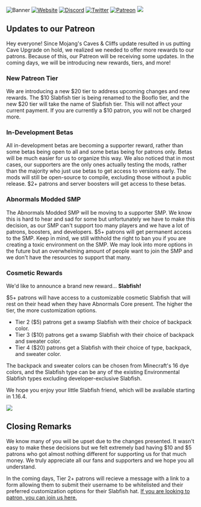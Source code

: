 ![Banner](https://i.imgur.com/7DZAqGc.png)
[![Website](https://bit.ly/abnormalswebbadge)](https://minecraftabnormals.com/)
[![Discord](https://img.shields.io/discord/650003402218274816?label=&color=014980&labelColor=537DB5&style=for-the-badge&logo=Discord&logoColor=DDE4EF)](https://discord.gg/zADvTSy)
[![Twitter](https://img.shields.io/twitter/follow/teamabnormals?label=&color=014980&labelColor=537DB5&style=for-the-badge&logo=Twitter&logoColor=DDE4EF)](https://twitter.com/teamabnormals)
[![Patreon](https://img.shields.io/endpoint?label=&color=014980&labelColor=537DB5&style=for-the-badge&logo=Patreon&logoColor=DDE4EF&url=https://shieldsio-patreon.vercel.app/api/?username=minecraftabnormals&type=patrons)](https://patreon.com/minecraftabnormals)
![](https://i.imgur.com/U7uo5Va.png)
## Updates to our Patreon
Hey everyone! Since Mojang's Caves & Cliffs update resulted in us putting Cave Upgrade on hold, we realized we needed to offer more rewards to our patrons. Because of this, our Patreon will be receiving some updates. In the coming days, we will be introducing new rewards, tiers, and more!
### New Patreon Tier
We are introducing a new $20 tier to address upcoming changes and new rewards. The $10 Slabfish tier is being renamed to the Booflo tier, and the new $20 tier will take the name of Slabfish tier. This will not affect your current payment. If you are currently a $10 patron, you will not be charged more.

### In-Development Betas
All in-development betas are becoming a supporter reward, rather than some betas being open to all and some betas being for patrons only. Betas will be much easier for us to organize this way. We also noticed that in most cases, our supporters are the only ones actually testing the mods, rather than the majority who just use betas to get access to versions early. The mods will still be open-source to compile, excluding those without a public release. $2+ patrons and server boosters will get access to these betas.

### Abnormals Modded SMP
The Abnormals Modded SMP will be moving to a supporter SMP. We know this is hard to hear and sad for some but unfortunately we have to make this decision, as our SMP can't support too many players and we have a lot of patrons, boosters, and developers. $5+ patrons will get permanent access to the SMP. Keep in mind, we still withhold the right to ban you if you are creating a toxic environment on the SMP. We may look into more options in the future but an overwhelming amount of people want to join the SMP and we don't have the resources to support that many.

### Cosmetic Rewards
We'd like to announce a brand new reward... **Slabfish!**

$5+ patrons will have access to a customizable cosmetic Slabfish that will rest on their head when they have Abnormals Core present. The higher the tier, the more customization options.
* Tier 2 ($5) patrons get a swamp Slabfish with their choice of backpack color.
* Tier 3 ($10) patrons get a swamp Slabfish with their choice of backpack and sweater color.
* Tier 4 ($20) patrons get a Slabfish with their choice of type, backpack, and sweater color.

The backpack and sweater colors can be chosen from Minecraft's 16 dye colors, and the Slabfish type can be any of the existing Environmental Slabfish types excluding developer-exclusive Slabfish.

We hope you enjoy your little Slabfish friend, which will be available starting in 1.16.4.

![](https://i.imgur.com/U7uo5Va.png)

## Closing Remarks
We know many of you will be upset due to the changes presented. It wasn't easy to make these decisions but we felt extremely bad having $10 and $5 patrons who got almost nothing different for supporting us for that much money. We truly appreciate all our fans and supporters and we hope you all understand. 

In the coming days, Tier 2+ patrons will recieve a message with a link to a form allowing them to submit their username to be whitelisted and their preferred customization options for their Slabfish hat. [If you are looking to patron, you can join us here.](https://www.patreon.com/join/teamabnormals)

